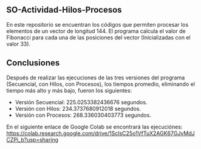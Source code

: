 ## SO-Actividad-Hilos-Procesos

En este repositorio se encuentran los códigos que permiten procesar los elementos de un vector de longitud 144.
El programa calcula el valor de Fibonacci para cada una de las posiciones del vector (Inicializadas con el valor 33).

## Conclusiones

Después de realizar las ejecuciones de las tres versiones del programa (Secuencial, con Hilos, con Procesos), los tiempos promedio, eliminando el tiempo más alto y más bajo, fueron los siguientes:

- Versión Secuencial: 225.0253382436676 segundos.
- Versión con Hilos:  234.3737680912018 segundos.
- Versión con Procesos: 268.336030403773 segundos.

En el siguiente enlace de Google Colab se encontrará las ejecuciónes: https://colab.research.google.com/drive/1ScIsC25o1VfTuX2AGK67GJvMdJCZPi_b?usp=sharing
